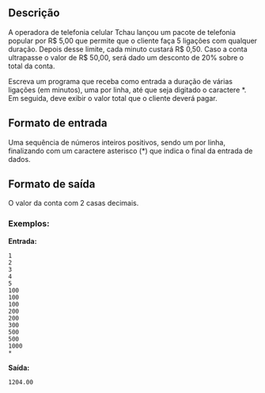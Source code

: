 ## Descrição
A operadora de telefonia celular Tchau lançou um pacote de telefonia popular por R$ 5,00 que permite que o cliente faça 5 ligações com qualquer duração. Depois desse limite, cada minuto custará R$ 0,50. Caso a conta ultrapasse o valor de R$ 50,00, será dado um desconto de 20% sobre o total da conta.

Escreva um programa que receba como entrada a duração de várias ligações (em minutos), uma por linha, até que seja digitado o caractere *. Em seguida, deve exibir o valor total que o cliente deverá pagar.

## Formato de entrada
Uma sequência de números inteiros positivos, sendo um por linha, finalizando com um caractere asterisco (*) que indica o final da entrada de dados.

## Formato de saída
O valor da conta com 2 casas decimais.

### Exemplos:
**Entrada:**
```
1
2
3
4
5
100
100
100
200
200
300
500
500
1000
*
```

**Saída:**
```
1204.00
```

